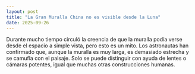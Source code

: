 ```yaml
---
layout: post
title: "La Gran Muralla China no es visible desde la Luna"
date: 2025-09-26
---
```

Durante mucho tiempo circuló la creencia de que la muralla podía verse desde el espacio a simple vista, pero esto es un mito. Los astronautas han confirmado que, aunque la muralla es muy larga, es demasiado estrecha y se camufla con el paisaje. Solo se puede distinguir con ayuda de lentes o cámaras potentes, igual que muchas otras construcciones humanas.
